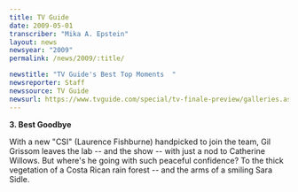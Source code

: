 ```yaml
---
title: TV Guide
date: 2009-05-01
transcriber: "Mika A. Epstein"
layout: news
newsyear: "2009"
permalink: /news/2009/:title/

newstitle: "TV Guide's Best Top Moments  "
newsreporter: Staff
newssource: TV Guide
newsurl: https://www.tvguide.com/special/tv-finale-preview/galleries.aspx?gallery=Best-Moments-1004366&page=18
---
```


 **3. Best Goodbye**

With a new "CSI" (Laurence Fishburne) handpicked to join the team, Gil Grissom leaves the lab -- and the show -- with just a nod to Catherine Willows. But where's he going with such peaceful confidence? To the thick vegetation of a Costa Rican rain forest -- and the arms of a smiling Sara Sidle.
